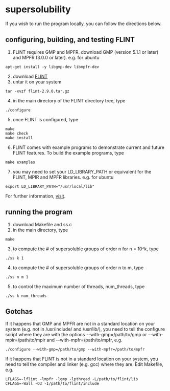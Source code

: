 # supersolubility

If you wish to run the program locally, you can follow the directions below. 

## configuring, building, and testing FLINT

1) FLINT requires GMP and MPFR. download GMP (version 5.1.1 or later) and MPFR (3.0.0 or later). e.g. for ubuntu
```
apt-get install -y libgmp-dev libmpfr-dev
```
2) download [FLINT](http://www.flintlib.org/downloads.html)
3) untar it on your system
```
tar -xvzf flint-2.9.0.tar.gz
```
4) in the main directory of the FLINT directory tree, type
```
./configure
```
5) once FLINT is configured, type
```
make
make check
make install
```
6) FLINT comes with example programs to demonstrate current and future FLINT features. To build the example programs, type
```
make examples
```
7) you may need to set your LD_LIBRARY_PATH or equivalent for the FLINT, MPIR and MPFR libraries. e.g. for ubuntu
```
export LD_LIBRARY_PATH="/usr/local/lib"
```

For further information, [visit](http://www.flintlib.org/doc/building.html).

## running the program

1) download Makefile and ss.c
2) in the main directory, type
```
make
```
3) to compute the # of supersoluble groups of order n for n = 10^k, type
```
./ss k 1
```
4) to compute the # of supersoluble groups of order n to m, type
```
./ss n m 1
```
5) to control the maximum number of threads, num_threads, type
```
./ss k num_threads
```

## Gotchas

If it happens that GMP and MPFR are not in a standard location on your system (e.g. not in /usr/include/ and /usr/lib/), you need to tell the configure script where they are with the options --with-gmp=/path/to/gmp or --with-mpir=/path/to/mpir and --with-mpfr=/path/to/mpfr, e.g.
```
./configure --with-gmp=/path/to/gmp --with-mpfr=/path/to/mpfr
```
If it happens that FLINT is not in a standard location on your system, you need to tell the compiler and linker (e.g. gcc) where they are. Edit Makefile, e.g.
```
LFLAGS=-lflint -lmpfr -lgmp -lpthread -L/path/to/flint/lib
CFLAGS=-Wall -O3 -I/path/to/flint/include
```
